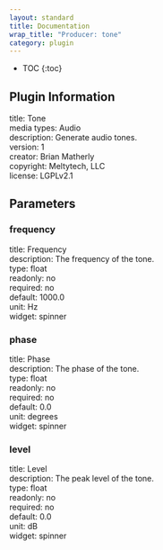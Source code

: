 ```yaml
---
layout: standard
title: Documentation
wrap_title: "Producer: tone"
category: plugin
---
```

* TOC
{:toc}

## Plugin Information

title: Tone  
media types:
Audio  
description: Generate audio tones.  
version: 1  
creator: Brian Matherly  
copyright: Meltytech, LLC  
license: LGPLv2.1  

## Parameters

### frequency

title: Frequency    
description:
The frequency of the tone.  
type: float  
readonly: no  
required: no  
default: 1000.0  
unit: Hz  
widget: spinner  

### phase

title: Phase    
description:
The phase of the tone.  
type: float  
readonly: no  
required: no  
default: 0.0  
unit: degrees  
widget: spinner  

### level

title: Level    
description:
The peak level of the tone.  
type: float  
readonly: no  
required: no  
default: 0.0  
unit: dB  
widget: spinner  

